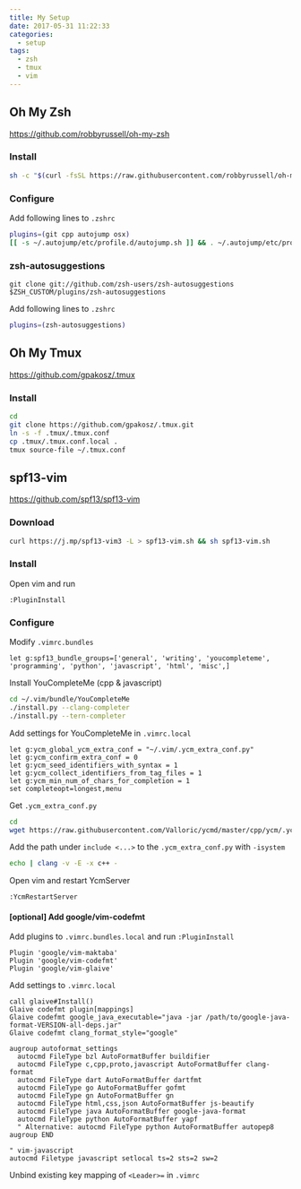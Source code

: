 ```yaml
---
title: My Setup
date: 2017-05-31 11:22:33
categories:
  - setup
tags:
  - zsh
  - tmux
  - vim
---
```


## Oh My Zsh

https://github.com/robbyrussell/oh-my-zsh

### Install

```sh
sh -c "$(curl -fsSL https://raw.githubusercontent.com/robbyrussell/oh-my-zsh/master/tools/install.sh)"
```

### Configure

Add following lines to `.zshrc`

```sh
plugins=(git cpp autojump osx)
[[ -s ~/.autojump/etc/profile.d/autojump.sh ]] && . ~/.autojump/etc/profile.d/autojump.sh
```

### zsh-autosuggestions

```
git clone git://github.com/zsh-users/zsh-autosuggestions $ZSH_CUSTOM/plugins/zsh-autosuggestions
```

Add following lines to `.zshrc`

```sh
plugins=(zsh-autosuggestions)
```

## Oh My Tmux

https://github.com/gpakosz/.tmux

### Install

```sh
cd
git clone https://github.com/gpakosz/.tmux.git
ln -s -f .tmux/.tmux.conf
cp .tmux/.tmux.conf.local .
tmux source-file ~/.tmux.conf
```

## spf13-vim

https://github.com/spf13/spf13-vim

### Download

```sh
curl https://j.mp/spf13-vim3 -L > spf13-vim.sh && sh spf13-vim.sh
```

### Install

Open vim and run

```vim
:PluginInstall
```

### Configure

Modify `.vimrc.bundles`

```vim
let g:spf13_bundle_groups=['general', 'writing', 'youcompleteme', 'programming', 'python', 'javascript', 'html', 'misc',]
```

Install YouCompleteMe (cpp & javascript)

```sh
cd ~/.vim/bundle/YouCompleteMe
./install.py --clang-completer
./install.py --tern-completer
```

Add settings for YouCompleteMe in `.vimrc.local`

```vim
let g:ycm_global_ycm_extra_conf = "~/.vim/.ycm_extra_conf.py"
let g:ycm_confirm_extra_conf = 0
let g:ycm_seed_identifiers_with_syntax = 1
let g:ycm_collect_identifiers_from_tag_files = 1
let g:ycm_min_num_of_chars_for_completion = 1
set completeopt=longest,menu
```

Get `.ycm_extra_conf.py`

```sh
cd
wget https://raw.githubusercontent.com/Valloric/ycmd/master/cpp/ycm/.ycm_extra_conf.py
```

Add the path under `include <...>` to the `.ycm_extra_conf.py` with `-isystem`

```sh
echo | clang -v -E -x c++ -
```

Open vim and restart YcmServer

```vim
:YcmRestartServer
```

#### [optional] Add google/vim-codefmt

Add plugins to `.vimrc.bundles.local` and run `:PluginInstall`

```vim
Plugin 'google/vim-maktaba'
Plugin 'google/vim-codefmt'
Plugin 'google/vim-glaive'
```

Add settings to `.vimrc.local`

```vim
call glaive#Install()
Glaive codefmt plugin[mappings]
Glaive codefmt google_java_executable="java -jar /path/to/google-java-format-VERSION-all-deps.jar"
Glaive codefmt clang_format_style="google"
 
augroup autoformat_settings
  autocmd FileType bzl AutoFormatBuffer buildifier
  autocmd FileType c,cpp,proto,javascript AutoFormatBuffer clang-format
  autocmd FileType dart AutoFormatBuffer dartfmt
  autocmd FileType go AutoFormatBuffer gofmt
  autocmd FileType gn AutoFormatBuffer gn
  autocmd FileType html,css,json AutoFormatBuffer js-beautify
  autocmd FileType java AutoFormatBuffer google-java-format
  autocmd FileType python AutoFormatBuffer yapf
  " Alternative: autocmd FileType python AutoFormatBuffer autopep8
augroup END
 
" vim-javascript
autocmd Filetype javascript setlocal ts=2 sts=2 sw=2
```

Unbind existing key mapping of `<Leader>=` in `.vimrc`
